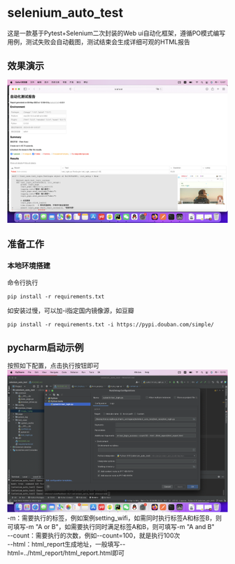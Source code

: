 # selenium_auto_test
这是一款基于Pytest+Selenium二次封装的Web ui自动化框架，遵循PO模式编写用例，测试失败会自动截图，测试结束会生成详细可观的HTML报告
## 效果演示
![image_1.png](exampe_image%2Fimage_1.png)
## 准备工作
### 本地环境搭建
命令行执行
```angular2html
pip install -r requirements.txt
```
如安装过慢，可以加-i指定国内镜像源，如豆瓣
```angular2html
pip install -r requirements.txt -i https://pypi.douban.com/simple/
```
## pycharm启动示例
按照如下配置，点击执行按钮即可
![pycharm.png](exampe_image%2Fpycharm.png)
-m：需要执行的标签，例如案例setting_wifi，如需同时执行标签A和标签B，则可填写-m "A or B"，如需要执行同时满足标签A和B，则可填写-m "A and B" <br/>
--count：需要执行的次数，例如--count=100，就是执行100次 <br/>
--html：html_report生成地址，一般填写--html=../html_report/html_report.html即可 <br/>
